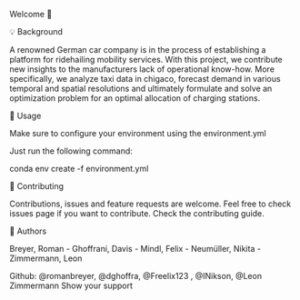 Welcome 👋

💡 Background

A renowned German car company is in the process of establishing a platform for ridehailing mobility services. 
With this project, we contribute new insights to the manufacturers lack of operational know-how.
More specifically, we analyze taxi data in chigaco, forecast demand in various temporal and spatial resolutions and ultimately formulate and solve an optimization problem for an optimal allocation of charging stations.


🚀 Usage

Make sure to configure your environment using the environment.yml

Just run the following command:

conda env create -f environment.yml


🤝 Contributing

Contributions, issues and feature requests are welcome.
Feel free to check issues page if you want to contribute.
Check the contributing guide.


👤 Authors

Breyer, Roman - Ghoffrani, Davis - Mindl, Felix - Neumüller, Nikita - Zimmermann, Leon

Github: @romanbreyer, @dghoffra, @Freelix123 , @INikson, @Leon Zimmermann
Show your support
